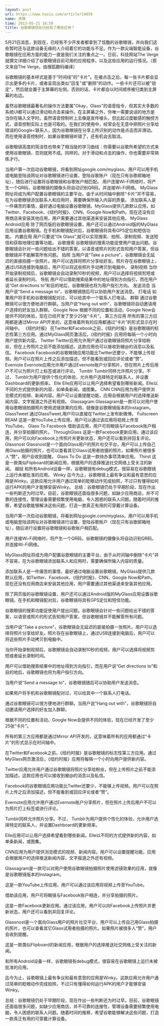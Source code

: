 ```yaml
---
layout: post
url: https://www.huxiu.com/article/14858
name: 虎嗅
time: 2013-05-21 16:58
title: 谷歌眼镜现在已经有了哪些应用？
---
```

5月21日消息，到现在，已经有不少开发者都拿到了炫酷的谷歌眼镜，并向我们这些暂时还与这款设备无缘的人介绍着它的功能与不足。作为一款尖端智能设备，谷歌眼镜在应用方面的能力一直是我们关注的重点之一。日前，科技网站The Verge就撰文详细介绍了谷歌眼镜目前可用的应用程序，以及这些应用的运行情况。（原文来自The Verge，由搜狐数码编译）

谷歌眼镜的基本样式是基于"时间线"的"卡片"。在被点击之后，每一张卡片都会显示出更多的卡片，或者呈现出类似"回复"或"删除"的动作。一些卡片还可以被"锁定"，然后就会置于主屏幕的左侧。否则的话，卡片都会以时间顺序被归类到主屏幕的右边。

虽然谷歌眼镜最著名的操作方法要属"Okay，Glass"的语音指令，但其实大多数的系统UI都可以通过滑动和点击来操作。在主屏幕之外，你唯一需要说话的地方是当你在输入文字时。虽然语音控制听上去像是宣传噱头，但比起过度敏感的触控方式，语音控制实际上也是可取的。在我们的使用中，经常会在无意中把照片分享给错误的Google+联系人，因为谷歌眼镜在分享上所识别的动作是点击而非滑动。而在使用语音控制时，如果谷歌眼镜听错了，还有机会去取消。

谷歌眼镜高度的简洁性也带来了相当陡的学习曲线：你需要以谷歌所希望的方式来使用谷歌眼镜，否则就用不成。同样的，对于滑动和点击的操作，你也需要非常熟练才行。

当用户第一次启动谷歌眼镜，将看到网址google.com/myglass，用户可以用手机或电脑登陆该网址对谷歌眼镜进行设置，登陆谷歌账户（现在只有谷歌邮箱地址），随后进行设置将谷歌眼镜和谷歌账户相匹配。 用户连接Wi-Fi网络时，将产生一个QR码，谷歌眼镜的摄像头将自动识别QR码，并连接Wi-Fi网络。 MyGlass网址将成为用户配置谷歌眼镜的主要平台。由于从时间轴中删除“卡片”并不容易，在为谷歌眼镜添加联系人和应用时，需要确保所输入内容的质量。 添加联系人是一件痛苦的事情，最好通过电脑设置谷歌眼镜。MyGlass提供几款默认应用，如Twitter、Facebook、《纽约时报》、CNN、Google Now和Path。现在还没有应用商店来安装其他应用，用户需要通过其他渠道来安装其他应用。 MyGlass Android应用 除了网页版的谷歌眼镜设置，用户还可以通过Android版的MyGlass应用设置谷歌眼镜。在手机和眼镜配对后，谷歌眼镜将具有GPS定位和短信功能。 内置应用 用户只要说“Ok Glass”,就可以实现搜索、拍照、录制视频、发送短信和获取地理位置等功能。 谷歌搜索 谷歌眼镜的搜索功能促使用户提出问题。谷歌眼镜会针对一些问题给出不错的答案，以语音或照片的形式告知用户答案，但谷歌眼镜并不能解答所有问题。 拍照 当用户说“Take a picture”，谷歌眼镜会无延迟的直接拍摄一张照片。用户可以选择将照片分享给好友。照片存在谷歌眼镜上，通过USB连接到电脑后，用户可以将这些照片手动拷贝到电脑中。 录制视频 当你开始录制视频后，谷歌眼镜会自动录制10秒的视频，用户可以选择将视频剪短或者延长录制时间。 导航 用户可以借助搜索结果中的地址得到方向指引，而在用户说“Get directions to”和目的地后，谷歌眼镜也将为用户指引方向。 发送消息 当用户说“Send a message to”，谷歌眼镜随后可以协助用户发送消息。 打电话 如果用户将手机和谷歌眼镜配对过，可以给其中一个联系人打电话。 群聊 通过谷歌眼镜可以很方便地进行群聊。当用户说“Hang out with”，谷歌眼镜将自动邀请用户选择的好友加入群聊。 Google Now 根据不同的位置和活动，Google Now会提供不同的体验，现在已经开发了至少25张“卡片”。 第三方应用 所有的第三方应用都是通过Mirror API开发的，这意味着所有的应用都通过“卡片”的形式显示在时间轴中。 《纽约时报》 在Twitter和Facebook之前，《纽约时报》是谷歌眼镜的标志性第三方应用。通过MyGlass网页激活后，《纽约时报》应用将每隔一个小时向用户提供新内容。 Twitter Twitter应用允许用户通过谷歌眼镜将照片分享给粉丝，但在上传照片之前不能添加描述。这款应用也可以接收到被@的消息以及私信。 Facebook Facebook的谷歌眼镜应用功能比Twitter还要少，不能够上传视频。用户可以在照片上传之后添加描述，但不能看到或回应评论或者“赞”。 Evernote Evernote应用允许用户通过Evernote账户分享照片，但在照片上传后用户不可以为照片打上标签或进行评论。 Tumblr Tumblr同样允许照片分享。不过， Tumblr为用户提供个性化的体验，允许用户选择特定的联系人，并设置Dashboard的更新频率。 Elle Elle应用可以让用户选择希望看到哪些新闻。Elle以不同的方式提供新的内容，如单条新闻，或图集。 CNN CNN应用为用户提供浏览模式的视频、新闻内容。用户可以设置提醒功能，应用会根据用户的选择推送新闻内容，文字报道之外还有视频。 Glassagram Glassagram是一款可以对用户使用谷歌眼镜拍摄照片使用滤镜效果的应用，就像是谷歌眼镜版本的Instagram。 GlassTweet 通过GlassTweet,用户可以直接在Twitter上发布新微博。 Fullscreen BEAM 这是一款YouTube上传应用，用户可以通过该应用将视频上传至YouTube。 Glass To Facebook 借助该应用，用户可将眼镜与Facebook账户相连，并分享拍摄的照片。 ThroughGlass 这是一款Facebook更新应用。通过该应用，用户可以向Facebook上传照片并更新状态，用户还可以看到并回复评论。 Glassnost Glassnost是一个面向Glass用户的照片社交平台，用户可以上传自己用Glass拍摄的照片，也可以查看其它Glass试用者拍摄的照片。如果照片被很多人“赞”，用户会收到提醒。 Glass To Do 这是一款待办事项清单应用。 Thirst 这是一款类似Flipboard的新闻应用，根据用户的选择推送社交网络上受关注的新闻。 越狱 和所有Android设备一样，谷歌眼镜有debug模式，很容易在谷歌眼镜上运行未被批准的应用。 Winky 迄今为止，谷歌眼镜上最有争议和最有意思的应用是Winky。这款应用允许用户通过简单的眨眼动作完成拍照，不过只有懂得如何运行APK的用户才能够安装Winky。 总结：谷歌眼镜仍处于早期阶段，现在作出一些判断还为时过早。目前，谷歌眼镜还面临很多问题，如缺少应用商店，并不可靠的连接性，管理设备需要频繁使用电脑，令人困惑的联系人问题。随着时间的推移，希望谷歌能够解决这些问题，打造一款真正有用的可穿戴计算设备。

当用户第一次启动谷歌眼镜，将看到网址google.com/myglass，用户可以用手机或电脑登陆该网址对谷歌眼镜进行设置，登陆谷歌账户（现在只有谷歌邮箱地址），随后进行设置将谷歌眼镜和谷歌账户相匹配。

用户连接Wi-Fi网络时，将产生一个QR码，谷歌眼镜的摄像头将自动识别QR码，并连接Wi-Fi网络。

MyGlass网址将成为用户配置谷歌眼镜的主要平台。由于从时间轴中删除“卡片”并不容易，在为谷歌眼镜添加联系人和应用时，需要确保所输入内容的质量。

添加联系人是一件痛苦的事情，最好通过电脑设置谷歌眼镜。MyGlass提供几款默认应用，如Twitter、Facebook、《纽约时报》、CNN、Google Now和Path。现在还没有应用商店来安装其他应用，用户需要通过其他渠道来安装其他应用。

除了网页版的谷歌眼镜设置，用户还可以通过Android版的MyGlass应用设置谷歌眼镜。在手机和眼镜配对后，谷歌眼镜将具有GPS定位和短信功能。

谷歌眼镜的搜索功能促使用户提出问题。谷歌眼镜会针对一些问题给出不错的答案，以语音或照片的形式告知用户答案，但谷歌眼镜并不能解答所有问题。

当用户说“Take a picture”，谷歌眼镜会无延迟的直接拍摄一张照片。用户可以选择将照片分享给好友。照片存在谷歌眼镜上，通过USB连接到电脑后，用户可以将这些照片手动拷贝到电脑中。

当你开始录制视频后，谷歌眼镜会自动录制10秒的视频，用户可以选择将视频剪短或者延长录制时间。

用户可以借助搜索结果中的地址得到方向指引，而在用户说“Get directions to”和目的地后，谷歌眼镜也将为用户指引方向。

当用户说“Send a message to”，谷歌眼镜随后可以协助用户发送消息。

如果用户将手机和谷歌眼镜配对过，可以给其中一个联系人打电话。

通过谷歌眼镜可以很方便地进行群聊。当用户说“Hang out with”，谷歌眼镜将自动邀请用户选择的好友加入群聊。

根据不同的位置和活动，Google Now会提供不同的体验，现在已经开发了至少25张“卡片”。

所有的第三方应用都是通过Mirror API开发的，这意味着所有的应用都通过“卡片”的形式显示在时间轴中。

在Twitter和Facebook之前，《纽约时报》是谷歌眼镜的标志性第三方应用。通过MyGlass网页激活后，《纽约时报》应用将每隔一个小时向用户提供新内容。

Twitter应用允许用户通过谷歌眼镜将照片分享给粉丝，但在上传照片之前不能添加描述。这款应用也可以接收到被@的消息以及私信。

Facebook的谷歌眼镜应用功能比Twitter还要少，不能够上传视频。用户可以在照片上传之后添加描述，但不能看到或回应评论或者“赞”。

Evernote应用允许用户通过Evernote账户分享照片，但在照片上传后用户不可以为照片打上标签或进行评论。

Tumblr同样允许照片分享。不过， Tumblr为用户提供个性化的体验，允许用户选择特定的联系人，并设置Dashboard的更新频率。

Elle应用可以让用户选择希望看到哪些新闻。Elle以不同的方式提供新的内容，如单条新闻，或图集。

CNN应用为用户提供浏览模式的视频、新闻内容。用户可以设置提醒功能，应用会根据用户的选择推送新闻内容，文字报道之外还有视频。

Glassagram是一款可以对用户使用谷歌眼镜拍摄照片使用滤镜效果的应用，就像是谷歌眼镜版本的Instagram。

这是一款YouTube上传应用，用户可以通过该应用将视频上传至YouTube。

借助该应用，用户可将眼镜与Facebook账户相连，并分享拍摄的照片。

这是一款Facebook更新应用。通过该应用，用户可以向Facebook上传照片并更新状态，用户还可以看到并回复评论。

Glassnost是一个面向Glass用户的照片社交平台，用户可以上传自己用Glass拍摄的照片，也可以查看其它Glass试用者拍摄的照片。如果照片被很多人“赞”，用户会收到提醒。

这是一款类似Flipboard的新闻应用，根据用户的选择推送社交网络上受关注的新闻。

和所有Android设备一样，谷歌眼镜有debug模式，很容易在谷歌眼镜上运行未被批准的应用。

迄今为止，谷歌眼镜上最有争议和最有意思的应用是Winky。这款应用允许用户通过简单的眨眼动作完成拍照，不过只有懂得如何运行APK的用户才能够安装Winky。

总结：谷歌眼镜仍处于早期阶段，现在作出一些判断还为时过早。目前，谷歌眼镜还面临很多问题，如缺少应用商店，并不可靠的连接性，管理设备需要频繁使用电脑，令人困惑的联系人问题。随着时间的推移，希望谷歌能够解决这些问题，打造一款真正有用的可穿戴计算设备。


